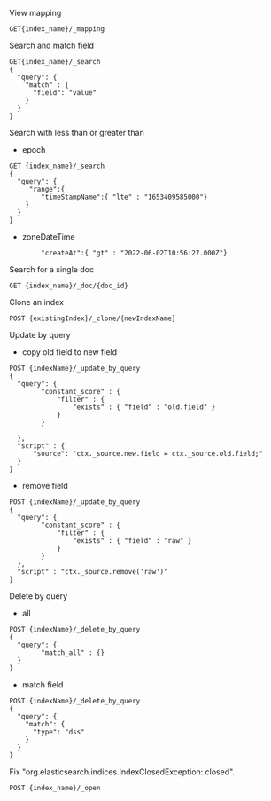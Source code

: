 View mapping
```
GET{index_name}/_mapping
```

Search and match field

```
GET{index_name}/_search
{
  "query": {
    "match" : {
      "field": "value"
    }
  }
}
```
Search with less than or greater than
- epoch
```
GET {index_name}/_search
{
  "query": {
     "range":{
        "timeStampName":{ "lte" : "1653409585000"}
    }
  }
}
```
- zoneDateTime
```
        "createAt":{ "gt" : "2022-06-02T10:56:27.000Z"}
```

Search for a single doc
```
GET {index_name}/_doc/{doc_id}
```

Clone an index
```
POST {existingIndex}/_clone/{newIndexName}
```

Update by query
- copy old field to new field
```
POST {indexName}/_update_by_query
{
  "query": {
        "constant_score" : {
            "filter" : {
                "exists" : { "field" : "old.field" }
            }
        }

  },
  "script" : {
      "source": "ctx._source.new.field = ctx._source.old.field;"
  }
}
```
- remove field
```
POST {indexName}/_update_by_query
{
  "query": {
        "constant_score" : {
            "filter" : {
                "exists" : { "field" : "raw" }
            }
        }
  },
  "script" : "ctx._source.remove('raw')"
}
```
Delete by query
- all
```
POST {indexName}/_delete_by_query
{
  "query": {     
        "match_all" : {}
  }
}

```
- match field
```
POST {indexName}/_delete_by_query
{
  "query": {     
    "match": {
      "type": "dss"
    }
  }
}
```

Fix "org.elasticsearch.indices.IndexClosedException: closed". 
```
POST {index_name}/_open
```
